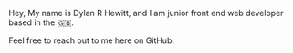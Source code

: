 Hey, 
My name is Dylan R Hewitt, and I am junior front end web developer based in the 🇬🇧.

Feel free to reach out to me here on GitHub.

<!---
DReece-dev/DReece-dev is a ✨ special ✨ repository because its `README.md` (this file) appears on your GitHub profile.
You can click the Preview link to take a look at your changes.
--->
